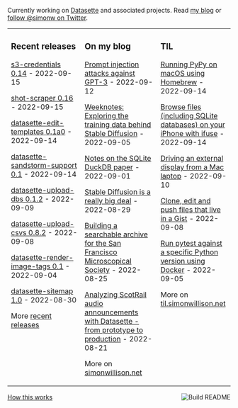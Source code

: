 Currently working on [Datasette](https://datasette.io/) and associated projects. Read [my blog](https://simonwillison.net/) or [follow @simonw on Twitter](https://twitter.com/simonw).

<table><tr><td valign="top" width="33%">

### Recent releases
<!-- recent_releases starts -->
[s3-credentials 0.14](https://github.com/simonw/s3-credentials/releases/tag/0.14) - 2022-09-15

[shot-scraper 0.16](https://github.com/simonw/shot-scraper/releases/tag/0.16) - 2022-09-15

[datasette-edit-templates 0.1a0](https://github.com/simonw/datasette-edit-templates/releases/tag/0.1a0) - 2022-09-14

[datasette-sandstorm-support 0.1](https://github.com/simonw/datasette-sandstorm-support/releases/tag/0.1) - 2022-09-14

[datasette-upload-dbs 0.1.2](https://github.com/simonw/datasette-upload-dbs/releases/tag/0.1.2) - 2022-09-09

[datasette-upload-csvs 0.8.2](https://github.com/simonw/datasette-upload-csvs/releases/tag/0.8.2) - 2022-09-08

[datasette-render-image-tags 0.1](https://github.com/simonw/datasette-render-image-tags/releases/tag/0.1) - 2022-09-04

[datasette-sitemap 1.0](https://github.com/simonw/datasette-sitemap/releases/tag/1.0) - 2022-08-30
<!-- recent_releases ends -->
More [recent releases](https://github.com/simonw/simonw/blob/main/releases.md)
</td><td valign="top" width="34%">

### On my blog
<!-- blog starts -->
[Prompt injection attacks against GPT-3](http://simonwillison.net/2022/Sep/12/prompt-injection/) - 2022-09-12

[Weeknotes: Exploring the training data behind Stable Diffusion](http://simonwillison.net/2022/Sep/5/laion-aesthetics-weeknotes/) - 2022-09-05

[Notes on the SQLite DuckDB paper](http://simonwillison.net/2022/Sep/1/sqlite-duckdb-paper/) - 2022-09-01

[Stable Diffusion is a really big deal](http://simonwillison.net/2022/Aug/29/stable-diffusion/) - 2022-08-29

[Building a searchable archive for the San Francisco Microscopical Society](http://simonwillison.net/2022/Aug/25/sfms-archive/) - 2022-08-25

[Analyzing ScotRail audio announcements with Datasette - from prototype to production](http://simonwillison.net/2022/Aug/21/scotrail/) - 2022-08-21
<!-- blog ends -->
More on [simonwillison.net](https://simonwillison.net/)
</td><td valign="top" width="33%">

### TIL
<!-- tils starts -->
[Running PyPy on macOS using Homebrew](https://til.simonwillison.net/python/pypy-macos) - 2022-09-14

[Browse files (including SQLite databases) on your iPhone with ifuse](https://til.simonwillison.net/macos/ifuse-iphone) - 2022-09-14

[Driving an external display from a Mac laptop](https://til.simonwillison.net/macos/external-display-laptop) - 2022-09-10

[Clone, edit and push files that live in a Gist](https://til.simonwillison.net/github/clone-and-push-gist) - 2022-09-08

[Run pytest against a specific Python version using Docker](https://til.simonwillison.net/docker/pytest-docker) - 2022-09-05
<!-- tils ends -->
More on [til.simonwillison.net](https://til.simonwillison.net/)
</td></tr></table>

<a href="https://github.com/simonw/simonw/actions"><img src="https://github.com/simonw/simonw/workflows/Build%20README/badge.svg" align="right" alt="Build README"></a> <a href="https://simonwillison.net/2020/Jul/10/self-updating-profile-readme/">How this works</a>
